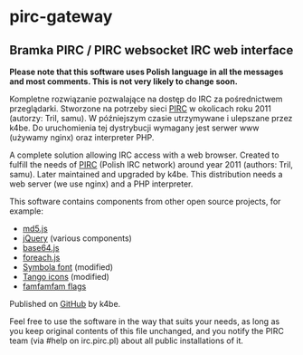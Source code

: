 # pirc-gateway
## Bramka PIRC / PIRC websocket IRC web interface
**Please note that this software uses Polish language in all the messages and most comments.
This is not very likely to change soon.**

Kompletne rozwiązanie pozwalające na dostęp do IRC za pośrednictwem przeglądarki.
Stworzone na potrzeby sieci [PIRC](https://pirc.pl/) w okolicach roku 2011 (autorzy: Tril, samu).
W późniejszym czasie utrzymywane i ulepszane przez k4be. Do uruchomienia tej dystrybucji wymagany jest serwer www (używamy nginx)
oraz interpreter PHP.

A complete solution allowing IRC access with a web browser. Created to fulfill the needs of [PIRC](https://pirc.pl/) (Polish IRC network)
around year 2011 (authors: Tril, samu). Later maintained and upgraded by k4be. This distribution needs a web server (we use nginx)
and a PHP interpreter.

This software contains components from other open source projects, for example:
- [md5.js](https://github.com/AndreasPizsa/md5-jkmyers)
- [jQuery](https://jquery.org/) (various components)
- [base64.js](https://github.com/bcko/tictactoe-react/tree/master/node_modules/js-base64)
- [foreach.js](https://developer.mozilla.org/en-US/docs/Web/JavaScript/Reference/Global_Objects/Array/forEach#Polyfill)
- [Symbola font](https://fontlibrary.org/en/font/symbola) (modified)
- [Tango icons](https://commons.wikimedia.org/wiki/Tango_icons) (modified)
- [famfamfam flags](http://www.famfamfam.com/lab/icons/flags/)

Published on [GitHub](https://github.com/k4bek4be/pirc-gateway/) by k4be.

Feel free to use the software in the way that suits your needs, as long as you keep original contents of this file unchanged, and you
notify the PIRC team (via #help on irc.pirc.pl) about all public installations of it.
